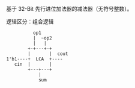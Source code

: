 基于 32-Bit 先行进位加法器的减法器（无符号整数）。

逻辑区分：组合逻辑

              op1
              |  ~op2
              |   |  
            +-+---+-+
            |       |  cout
    1'b1----+  LCA  +----
       cin  |       |  
            +---+---+  
                |
                sum
